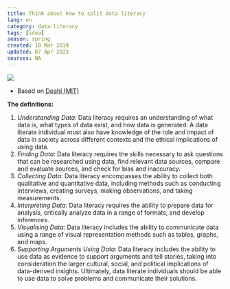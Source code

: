 ```yaml
---
title: Think about how to split data literacy
lang: en
category: data-literacy
tags: [idea]
season: spring
created: 10 Mar 2019
updated: 07 Apr 2023
sources: NA
---
```


![](../../assets/files/rozdeleni-datove-gramotnosti.jpeg)

* Based on [Deahl (MIT)](../../assets/files/better-data-you-know.pdf)

**The definitions:**

1.  *Understanding Data*: Data literacy requires an understanding of what data is, what types of data exist, and how data is generated. A data literate individual must also have knowledge of the role and impact of data in society across different contexts and the ethical implications of using data.
2.  *Finding Data*: Data literacy requires the skills necessary to ask questions that can be researched using data, find relevant data sources, compare and evaluate sources, and check for bias and inaccuracy. 
3.  *Collecting Data*: Data literacy encompasses the ability to collect both qualitative and quantitative data, including methods such as conducting interviews, creating surveys, making observations, and taking measurements. 
4.  *Interpreting Data*: Data literacy requires the ability to prepare data for analysis, critically analyze data in a range of formats, and develop inferences. 
5.  *Visualising Data*: Data literacy includes the ability to communicate data using a range of visual representation methods such as tables, graphs, and maps. 
6.  *Supporting Arguments Using Data*: Data literacy includes the ability to use data as evidence to support arguments and tell stories, taking into consideration the larger cultural, social, and political implications of data-derived insights. Ultimately, data literate individuals should be able to use data to solve problems and communicate their solutions.